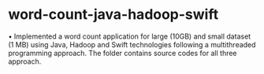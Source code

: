 # word-count-java-hadoop-swift
•	Implemented a word count application for large (10GB) and small dataset (1 MB) using Java, Hadoop and Swift technologies following a multithreaded programming approach. The folder contains source codes for all three approach.
